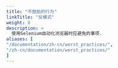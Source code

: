 ```yaml
---
title: "不鼓励的行为"
linkTitle: "反模式"
weight: 8
description: >
  使用Selenium自动化浏览器时应避免的事项.
aliases: [
"/documentation/zh-cn/worst_practices/",
"/zh-cn/documentation/worst_practices/"
]
---
```



